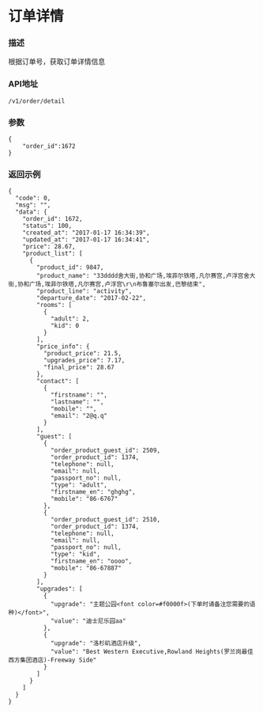 # 订单详情

### 描述
根据订单号，获取订单详情信息

### API地址

	/v1/order/detail
	
### 参数

	{
	    "order_id":1672
	}
	
### 返回示例

	{
	  "code": 0,
	  "msg": "",
	  "data": {
	    "order_id": 1672,
	    "status": 100,
	    "created_at": "2017-01-17 16:34:39",
	    "updated_at": "2017-01-17 16:34:41",
	    "price": 28.67,
	    "product_list": [
	      {
	        "product_id": 9847,
	        "product_name": "33dddd舍大街,协和广场,埃菲尔铁塔,凡尔赛宫,卢浮宫舍大街,协和广场,埃菲尔铁塔,凡尔赛宫,卢浮宫\r\n布鲁塞尔出发,巴黎结束",
	        "product_line": "activity",
	        "departure_date": "2017-02-22",
	        "rooms": [
	          {
	            "adult": 2,
	            "kid": 0
	          }
	        ],
	        "price_info": {
	          "product_price": 21.5,
	          "upgrades_price": 7.17,
	          "final_price": 28.67
	        },
	        "contact": [
	          {
	            "firstname": "",
	            "lastname": "",
	            "mobile": "",
	            "email": "2@q.q"
	          }
	        ],
	        "guest": [
	          {
	            "order_product_guest_id": 2509,
	            "order_product_id": 1374,
	            "telephone": null,
	            "email": null,
	            "passport_no": null,
	            "type": "adult",
	            "firstname_en": "ghghg",
	            "mobile": "86-6767"
	          },
	          {
	            "order_product_guest_id": 2510,
	            "order_product_id": 1374,
	            "telephone": null,
	            "email": null,
	            "passport_no": null,
	            "type": "kid",
	            "firstname_en": "oooo",
	            "mobile": "86-67887"
	          }
	        ],
	        "upgrades": [
	          {
	            "upgrade": "主题公园<font color=#f0000f>(下单时请备注您需要的语种)</font>",
	            "value": "迪士尼乐园aa"
	          },
	          {
	            "upgrade": "洛杉矶酒店升级",
	            "value": "Best Western Executive,Rowland Heights(罗兰岗最佳西方集团酒店)-Freeway Side"
	          }
	        ]
	      }
	    ]
	  }
	}